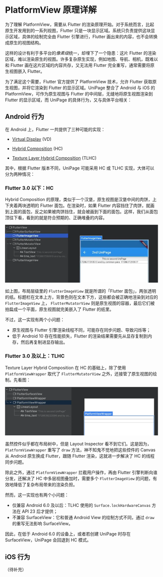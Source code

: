 # PlatformView 原理详解

为了理解 PlatformView，需要从 Flutter 的渲染原理开始。对于系统而言，比起原生开发用到的一系列视图，Flutter 只是一块显示区域。系统只负责提供这块显示区域，具体的绘制完全由 Flutter 引擎进行，Flutter 画出来的内容，也不会转换成原生的视图结构。

这样的设计有利于多平台的*像素级*统一，却埋下了一个隐患：这片 Flutter 的渲染区域，难以渲染原生的视图。许多复杂原生实现，例如地图、导航、相机，既难以和 Flutter 画在这片区域的内容共存，又无法用 Flutter 完全重写，通常需要将原生视图嵌入 Flutter。

为了满足这个需要，Flutter 官方提供了 PlatformView 技术，允许 Flutter 获取原生视图，并将它渲染到 Flutter 的显示区域。UniPage 整合了 Android 与 iOS 的 PlatformView，可作为原生视图与 Flutter 的中间层，无缝地将原生视图渲染到 Flutter 的显示区域，而 UniPage 的具体行为，又与具体平台相关：

## Android 行为

在 Android 上，Flutter 一共提供了三种可能的实现：

- [Virtual Display](https://github.com/flutter/flutter/blob/master/docs/platforms/android/Virtual-Display.md) (VD)

- [Hybrid Composition](https://github.com/flutter/flutter/blob/master/docs/platforms/Hybrid-Composition.md) (HC)

- [Texture Layer Hybrid Composition](https://github.com/flutter/flutter/blob/master/docs/platforms/android/Texture-Layer-Hybrid-Composition.md) (TLHC)

其中，根据 Flutter 版本不同，UniPage 可能采用 HC 或 TLHC 实现，大体可以分为两种情况：

### Flutter 3.0 以下：HC

Hybrid Composition 的原理，类似于一个汉堡，原生视图是汉堡中间的肉饼，上下夹着两块透明的 Flutter 面包。在渲染时，如果 Flutter 内容挡住了肉饼，就画到上面的面包，反之如果被肉饼挡住，就会被画到下面的面包。这样，我们从面包顶往下看，看到的就是符合预期的、正确堆叠的内容。

![layout hierarchy of hc](../public/01.layout_hierarchy_hc_animated.webp)

如上图，布局层级里的 `FlutterImageView` 就是所谓的「Flutter 面包」，两张透明的纸。标题栏在文本上方，背景色则在文本下方，这些都会被正确地渲染到对应的 `FlutterImageView` 上， `FlutterMutatorView` 则是原生视图的容器，最后它们被拍扁成一个平面，原生视图就完美嵌入了 Flutter 的纸里。

不过，这一实现有两个小问题：

- 原生视图与 Flutter 引擎渲染线程不同，可能存在同步问题、导致闪烁等；
- 低于 Android 10 存在性能损失，Flutter 的渲染结果需要先从显存复制到内存，然后再复制进显存输出。

### Flutter 3.0 及以上：TLHC

Texture Layer Hybrid Composition 在 HC 的基础上，除了使用 `PlatformViewWrapper` 取代了 `FlutterMutatorView` 之外，还接管了原生视图的绘制。先看图：

![layout hierarchy of tlhc](../public/01.layout_hierarchy_tlhc.webp)

虽然控件似乎都在布局树中，但是 Layout Inspector 看不到它们。这是因为， `PlatformViewWrapper` 重写了 `draw` 方法，神不知鬼不觉地把这些控件的 Canvas 从 Android 原生换成 Flutter，跟随 Flutter 渲染，这就进一步解决了 HC 的线程同步问题。

除此之外，通过 `PlatformViewWrapper` 拦截用户操作，再由 Flutter 引擎判断向谁分发，还解决了 HC 中多层视图叠加时，需要多个 `FlutterImageView` 的问题，有效地降低了复杂布局带来的渲染负担。

然而，这一实现也有两个小问题：

- 仅兼容 Android 6.0 及以后：TLHC 使用的 `Surface.lockHardwareCanvas` 方法在 API 23 后才提供；
- 不兼容 SurfaceView：它和普通 Android View 的绘制方式不同，通过 `draw` 的重写无法影响 SurfaceView。

因此，在低于 Android 6.0 的设备上，或者若创建 UniPage 时存在 SurfaceView，UniPage 会回退到 HC 模式。

## iOS 行为

（待补充）